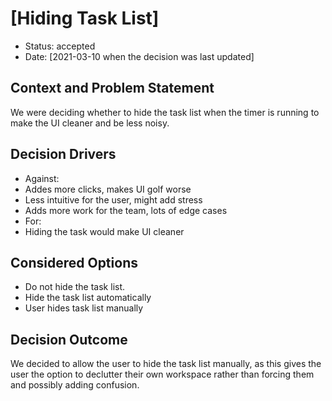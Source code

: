 # [Hiding Task List]

* Status: accepted <!-- optional -->
* Date: [2021-03-10 when the decision was last updated] <!-- optional -->
## Context and Problem Statement

We were deciding whether to hide the task list when the timer is running to make the UI cleaner and be less noisy.


## Decision Drivers <!-- optional -->

* Against:
* Addes more clicks, makes UI golf worse
* Less intuitive for the user, might add stress
* Adds more work for the team, lots of edge cases
* For:
* Hiding the task would make UI cleaner

## Considered Options

* Do not hide the task list.
* Hide the task list automatically
* User hides task list manually

## Decision Outcome

We decided to allow the user to hide the task list manually, as this gives the user the option to declutter their 
own workspace rather than forcing them and possibly adding confusion.
